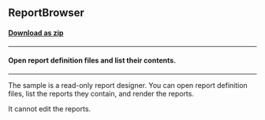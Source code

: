 ## ReportBrowser
#### [Download as zip](https://grapecity.github.io/DownGit/#/home?url=https://github.com/GrapeCity/ComponentOne-WinForms-Samples/tree/master/NetFramework\Reports\C1Report\Cs\ReportBrowser)
____
#### Open report definition files and list their contents.
____
The sample is a read-only report designer. You can open report definition files, list the reports they contain, and render the reports. 

It cannot edit the reports. 